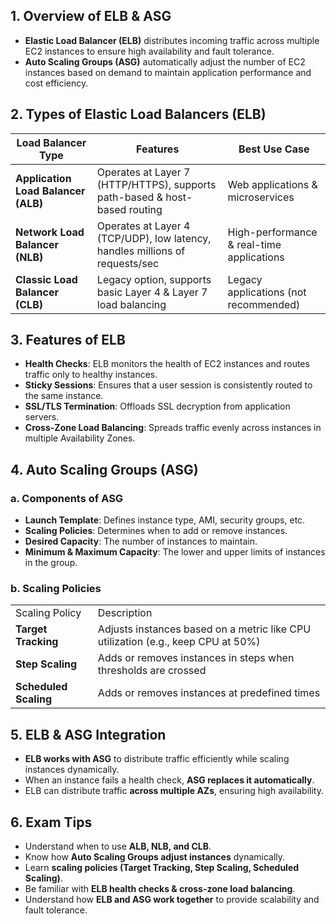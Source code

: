 ## **1. Overview of ELB & ASG**

- **Elastic Load Balancer (ELB)** distributes incoming traffic across multiple EC2 instances to ensure high availability and fault tolerance.
- **Auto Scaling Groups (ASG)** automatically adjust the number of EC2 instances based on demand to maintain application performance and cost efficiency.

## **2. Types of Elastic Load Balancers (ELB)**

|Load Balancer Type|Features|Best Use Case|
|---|---|---|
|**Application Load Balancer (ALB)**|Operates at Layer 7 (HTTP/HTTPS), supports path-based & host-based routing|Web applications & microservices|
|**Network Load Balancer (NLB)**|Operates at Layer 4 (TCP/UDP), low latency, handles millions of requests/sec|High-performance & real-time applications|
|**Classic Load Balancer (CLB)**|Legacy option, supports basic Layer 4 & Layer 7 load balancing|Legacy applications (not recommended)|

## **3. Features of ELB**

- **Health Checks**: ELB monitors the health of EC2 instances and routes traffic only to healthy instances.
- **Sticky Sessions**: Ensures that a user session is consistently routed to the same instance.
- **SSL/TLS Termination**: Offloads SSL decryption from application servers.
- **Cross-Zone Load Balancing**: Spreads traffic evenly across instances in multiple Availability Zones.

## **4. Auto Scaling Groups (ASG)**

### **a. Components of ASG**

- **Launch Template**: Defines instance type, AMI, security groups, etc.
- **Scaling Policies**: Determines when to add or remove instances.
- **Desired Capacity**: The number of instances to maintain.
- **Minimum & Maximum Capacity**: The lower and upper limits of instances in the group.

### **b. Scaling Policies**

|   |   |
|---|---|
|Scaling Policy|Description|
|**Target Tracking**|Adjusts instances based on a metric like CPU utilization (e.g., keep CPU at 50%)|
|**Step Scaling**|Adds or removes instances in steps when thresholds are crossed|
|**Scheduled Scaling**|Adds or removes instances at predefined times|

## **5. ELB & ASG Integration**

- **ELB works with ASG** to distribute traffic efficiently while scaling instances dynamically.
- When an instance fails a health check, **ASG replaces it automatically**.
- ELB can distribute traffic **across multiple AZs**, ensuring high availability.

## **6. Exam Tips**

- Understand when to use **ALB, NLB, and CLB**.
- Know how **Auto Scaling Groups adjust instances** dynamically.
- Learn **scaling policies (Target Tracking, Step Scaling, Scheduled Scaling)**.
- Be familiar with **ELB health checks & cross-zone load balancing**.
- Understand how **ELB and ASG work together** to provide scalability and fault tolerance.